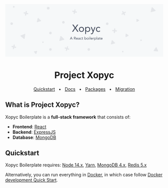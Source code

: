 ![Cover](./docs/logo1.png)

<div align="center">
  <h1>
    Project Xopyc
  </h1>
  <a href="#quickstart">Quickstart</a>
  <span>&nbsp;&nbsp;•&nbsp;&nbsp;</span>
  <a href="#documentation">Docs</a>
  <span>&nbsp;&nbsp;•&nbsp;&nbsp;</span>
  <a href="#packages-documentation">Packages</a>
  <span>&nbsp;&nbsp;•&nbsp;&nbsp;</span>
  <a href="#version-migration-guides">Migration</a>
</div>

## What is Project Xopyc?

Xopyc Boilerplate is a **full-stack framework** that consists of:

- **Frontend**: [React](https://reactjs.org/)
- **Backend**: [ExpressJS](https://expressjs.com/)
- **Database**: [MongoDB](https://www.mongodb.com/)

## Quickstart

Xopyc Boilerplate requires: [Node 14.x](https://nodejs.org/), [Yarn](https://yarnpkg.com/), [MongoDB 4.x](https://docs.mongodb.com/manual/installation/), [Redis 5.x](https://redis.io/)

Alternatively, you can run everything in [Docker](https://docs.docker.com/install/), in which case follow [Docker development Quick Start](#docker-development-quick-start).
